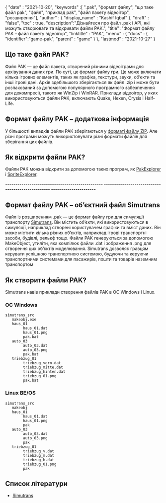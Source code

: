 {
  "date" : "2021-10-20",
  "keywords" :[ ".pak", "формат файлу", "що таке файл pak", "файл", "приклад pak", "файл пакету відеоігор", "розширення"],
  "author" : {
    "display_name" : "Kashif Iqbal"
},
  "draft" : "false",
  "toc" : true,
  "description":"Дізнайтеся про файл .pak і API, які можуть створювати та відкривати файли PAK.",
  "title" :"Формат файлу PAK – файл пакету відеоігор",
  "linktitle" : "PAK",
  "menu" : {
    "docs" : {
      "identifier":"game-pak",
      "parent" : "game"
}
},
  "lastmod" : "2021-10-27"
}

## Що таке файл PAK?

Файл PAK — це файл пакета, створений різними відеоіграми для архівування даних гри. По суті, це формат файлу гри. Це може включати кілька ігрових елементів, таких як графіка, текстури, звуки, об’єкти та інші ігрові дані. Архів здебільшого зберігається як файл .zip і може бути розпакований за допомогою популярного програмного забезпечення для декомпресії, такого як WinZip і WinRAR. Приклади відеоігор, у яких використовуються файли PAK, включають Quake, Hexen, Crysis і Half-Life.

## Формат файлу PAK – додаткова інформація

У більшості випадків файли PAK зберігаються у [форматі файлу ZIP](/uk/стиснення/zip/). Але різні програми можуть використовувати різні формати файлів для зберігання цих файлів.


## Як відкрити файли PAK?

Файли PAK можна відкрити за допомогою таких програм, як [PakExplorer](https://www.quaketerminus.com/tools.shtml) і [SpriteExplorer](http://www.slackiller.com/hlprograms.htm).

**------------------------------------------------ -------------------------------------------------- ----------------------**

## Формат файлу PAK – об’єктний файл Simutrans

Файл із розширенням .pak — це формат файлу гри для симуляції транспорту [Simutrans](https://www.simutrans.com/en/). Він містить об’єкти, які використовуються в симуляції, наприклад створені користувачем графіки та вміст даних. Він може містити кілька різних об’єктів, наприклад ігрові транспортні засоби, будівлі, рельєф тощо. Файли PAK генеруються за допомогою MakeObject, утиліти, яка компілює файли .dat і зображення .png для створення цих об’єктів моделювання. Simutrans дозволяє гравцям керувати успішною транспортною системою, будуючи та керуючи транспортними системами для пасажирів, пошти та товарів наземним транспортом

## Як створити файли PAK?

Simutrans навів приклади створення файлів PAK в ОС Windows і Linux.

### ОС Windows

```
simutrans_src
   makeobj.exe
   haus_01
        haus_01.dat
        haus_01.png
        pak.bat
   auto_03
        auto_03.dat
        auto_03.png
        pak.bat
   triebzug_01
        triebzug_vorn.dat
        triebzug_mitte.dat
        triebzug_hinten.dat
        triebzug_01.png
        pak.bat
```
### Linux BE/OS

```
simutrans_src
   makeobj
   haus_01
        haus_01.dat
        haus_01.png
        pak
   auto_03
        auto_03.dat
        auto_03.png
        pak
   triebzug_01
        triebzug_v.dat
        triebzug_m.dat
        triebzug_h.dat
        triebzug_01.png
        pak
```

## Список літератури

* [Simutrans](https://en.wikipedia.org/wiki/Simutrans)